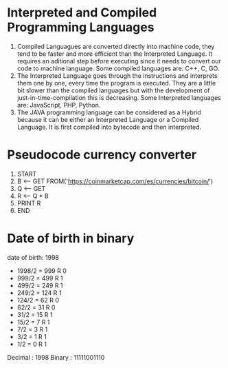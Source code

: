 # Interpreted and Compiled Programming Languages
1. Compiled Languagues are converted directly into machine code, they tend to be faster and more efficient than the Interpreted Language. It requires an aditional step before executing since it needs to convert our code to machine language. Some compiled languages are: C++, C, GO. 
2. The Interpreted Language goes through the instructions and interprets them one by one, every time the program is executed. They are a little bit slower than the compiled languages but with the development of just-in-time-compilation this is decreasing. Some Interpreted languages are: JavaScript, PHP, Python.
3. The JAVA programming language can be considered as a Hybrid because it can be either an Interpreted Language or a Compiled Language. It is first compiled into bytecode and then interpreted.
# Pseudocode currency converter
1. START
2. B <-- GET FROM('https://coinmarketcap.com/es/currencies/bitcoin/')
3. Q <-- GET
4. R <-- Q * B
5. PRINT R
6. END
# Date of birth in binary
date of birth: 1998
* 1998/2 = 999 R 0
* 999/2 = 499 R 1
* 499/2 = 249 R 1
* 249/2 = 124 R 1
* 124/2 = 62 R 0
* 62/2 = 31 R 0
* 31/2 = 15 R 1
* 15/2 = 7 R 1
* 7/2 = 3 R 1
* 3/2 = 1 R 1
* 1/2 = 0 R 1

Decimal : 1998   Binary : 11111001110
